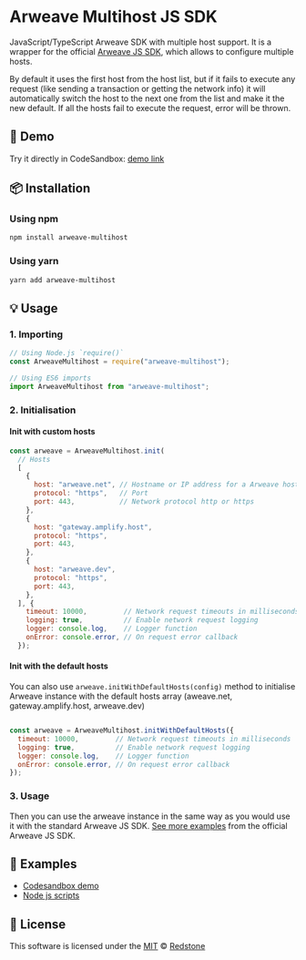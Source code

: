 # Arweave Multihost JS SDK

JavaScript/TypeScript Arweave SDK with multiple host support. It is a wrapper for the official [Arweave JS SDK](https://github.com/ArweaveTeam/arweave-js), which allows to configure multiple hosts.

By default it uses the first host from the host list, but if it fails to execute any request (like sending a transaction or getting the network info) it will automatically switch the host to the next one from the list and make it the new default. If all the hosts fail to execute the request, error will be thrown.

## 🚀 Demo
Try it directly in CodeSandbox: [demo link](https://codesandbox.io/s/arweave-multihost-demo-8r68b?file=/src/index.ts)

## 📦 Installation

### Using npm
```bash
npm install arweave-multihost
```

### Using yarn
```bash
yarn add arweave-multihost
```

## 💡 Usage

### 1. Importing
```js
// Using Node.js `require()`
const ArweaveMultihost = require("arweave-multihost");

// Using ES6 imports
import ArweaveMultihost from "arweave-multihost";
```

### 2. Initialisation

#### Init with custom hosts

```js
const arweave = ArweaveMultihost.init(
  // Hosts
  [
    {
      host: "arweave.net", // Hostname or IP address for a Arweave host
      protocol: "https",   // Port
      port: 443,           // Network protocol http or https
    },
    {
      host: "gateway.amplify.host",
      protocol: "https",
      port: 443,
    },
    {
      host: "arweave.dev",
      protocol: "https",
      port: 443,
    },
  ], {
    timeout: 10000,         // Network request timeouts in milliseconds
    logging: true,          // Enable network request logging
    logger: console.log,    // Logger function
    onError: console.error, // On request error callback
  });
```

#### Init with the default hosts
You can also use `arweave.initWithDefaultHosts(config)` method to initialise Arweave instance with the default hosts array (aweave.net, gateway.amplify.host, arweave.dev)
```js

const arweave = ArweaveMultihost.initWithDefaultHosts({
  timeout: 10000,         // Network request timeouts in milliseconds
  logging: true,          // Enable network request logging
  logger: console.log,    // Logger function
  onError: console.error, // On request error callback
});
```

### 3. Usage
Then you can use the arweave instance in the same way as you would use it with the standard Arweave JS SDK. [See more examples](https://github.com/ArweaveTeam/arweave-js#usage) from the official Arweave JS SDK.

## 🤖 Examples
- [Codesandbox demo](https://codesandbox.io/s/arweave-multihost-demo-8r68b?file=/src/index.ts)
- [Node js scripts](examples/)

## 📜 License
This software is licensed under the [MIT](https://choosealicense.com/licenses/mit/) © [Redstone](https://github.com/redstone-finance)
